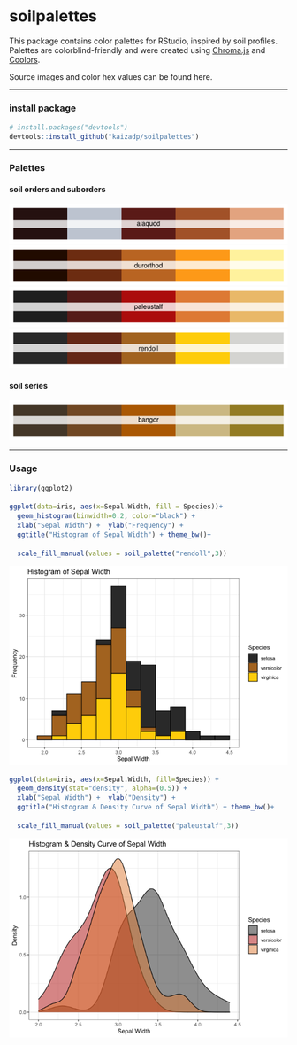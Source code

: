 soilpalettes
================

This package contains color palettes for RStudio, inspired by soil
profiles.  
Palettes are colorblind-friendly and were created using
[Chroma.js](https://gka.github.io/palettes/) and
[Coolors](https://coolors.co).

Source images and color hex values can be found here.

-----

### install package

``` r
# install.packages("devtools") 
devtools::install_github("kaizadp/soilpalettes")
```

-----

### Palettes

#### soil orders and suborders

![](readme_files/figure-gfm/unnamed-chunk-3-1.png)<!-- -->![](readme_files/figure-gfm/unnamed-chunk-3-2.png)<!-- -->![](readme_files/figure-gfm/unnamed-chunk-3-3.png)<!-- -->![](readme_files/figure-gfm/unnamed-chunk-3-4.png)<!-- -->

#### soil series

![](readme_files/figure-gfm/unnamed-chunk-4-1.png)<!-- -->

-----

### Usage

``` r
library(ggplot2)

ggplot(data=iris, aes(x=Sepal.Width, fill = Species))+
  geom_histogram(binwidth=0.2, color="black") + 
  xlab("Sepal Width") +  ylab("Frequency") + 
  ggtitle("Histogram of Sepal Width") + theme_bw()+
  
  scale_fill_manual(values = soil_palette("rendoll",3))
```

![](readme_files/figure-gfm/unnamed-chunk-5-1.png)<!-- -->

``` r
ggplot(data=iris, aes(x=Sepal.Width, fill=Species)) + 
  geom_density(stat="density", alpha=(0.5)) +
  xlab("Sepal Width") +  ylab("Density") + 
  ggtitle("Histogram & Density Curve of Sepal Width") + theme_bw()+
  
  scale_fill_manual(values = soil_palette("paleustalf",3))
```

![](readme_files/figure-gfm/unnamed-chunk-6-1.png)<!-- -->
